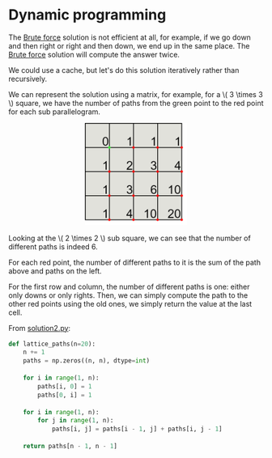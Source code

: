 # Dynamic programming

The [Brute force](solution1.md) solution is not efficient at all, for example,
if we go down and then right or right and then down, we end up in the same
place. The [Brute force](solution1.md) solution will compute the answer twice.

We could use a cache, but let's do this solution iteratively rather than 
recursively.

We can represent the solution using a matrix, for example, for a \\( 3 \times 3
\\) square, we have the number of paths from the green point to the red point
for each sub parallelogram.

<p align="center"> <img src="../../images/p0015/p0015-s2-grid.png" style="width: 40%"> </p>

Looking at the \\( 2 \times 2 \\) sub square, we can see that the number of
different paths is indeed 6.

For each red point, the number of different paths to it is the sum of the path
above and paths on the left.

For the first row and column, the number of different paths is one: either only
downs or only rights. Then, we can simply compute the path to the other red
points using the old ones, we simply return the value at the last cell.

From [solution2.py](https://github.com/turtlesmoke/project-euler/blob/main/problems/problem_0015/solution2.py):

```python
def lattice_paths(n=20):
    n += 1
    paths = np.zeros((n, n), dtype=int)

    for i in range(1, n):
        paths[i, 0] = 1
        paths[0, i] = 1

    for i in range(1, n):
        for j in range(1, n):
            paths[i, j] = paths[i - 1, j] + paths[i, j - 1]

    return paths[n - 1, n - 1]
```
